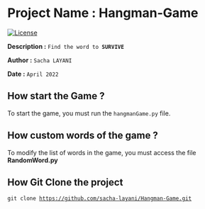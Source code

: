 # Project Name : Hangman-Game

[![License](https://img.shields.io/badge/license-MIT-green.svg)](https://github.com/sacha-layani/Hangman-Game/blob/main/LICENSE)

<p><strong>Description :</strong> <code>Find the word to <strong>SURVIVE</strong></code></p>
<p><strong>Author :</strong> <code>Sacha LAYANI</code></p>
<p><strong>Date :</strong> <code>April 2022</code></p>

## How start the Game ?
<p>To start the game, you must run the <code>hangmanGame.py</code> file.</p>

## How custom words of the game ?
<p>To modify the list of words in the game, you must access the file <strong>RandomWord.py</strong></p>

## How Git Clone the project
<code>git clone https://github.com/sacha-layani/Hangman-Game.git </code>
